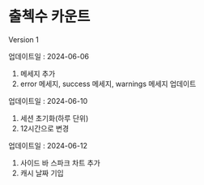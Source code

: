 # 출첵수 카운트
Version 1

업데이트일 : 2024-06-06
1. 메세지 추가
2. error 메세지, success 메세지, warnings 메세지 업데이트

업데이트일 : 2024-06-10
1. 세션 초기화(하루 단위)
2. 12시간으로 변경

업데이트일 : 2024-06-12
1. 사이드 바 스파크 차트 추가
2. 캐시 날짜 기입
